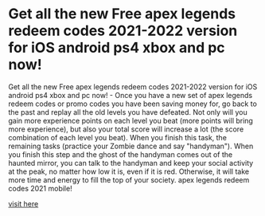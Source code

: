 # Get all the new Free apex legends redeem codes 2021-2022 version for iOS android ps4 xbox and pc now!

Get all the new Free apex legends redeem codes 2021-2022 version for iOS android ps4 xbox and pc now! - Once you have a new set of apex legends redeem codes or promo codes you have been saving money for, go back to the past and replay all the old levels you have defeated. Not only will you gain more experience points on each level you beat (more points will bring more experience), but also your total score will increase a lot (the score combination of each level you beat). When you finish this task, the remaining tasks (practice your Zombie dance and say "handyman"). When you finish this step and the ghost of the handyman comes out of the haunted mirror, you can talk to the handyman and keep your social activity at the peak, no matter how low it is, even if it is red. Otherwise, it will take more time and energy to fill the top of your society. apex legends redeem codes 2021 mobile!


<a href="https://www.pinterest.com/pin/1125337025609536481/">visit here</a>









